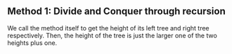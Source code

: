## Method 1: Divide and Conquer through recursion

We call the method itself to get the height of its left tree and right tree respectively. Then, the height of the tree is just the larger one of the two heights plus one.
